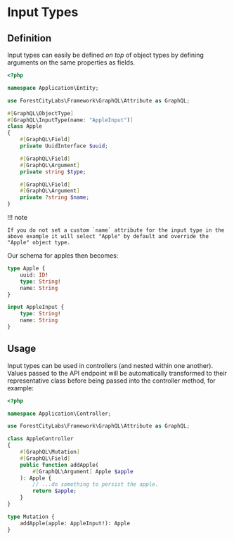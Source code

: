 Input Types
===========

Definition
----------

Input types can easily be defined _on top_ of object types by defining arguments on the same properties as fields.

```php
<?php

namespace Application\Entity;

use ForestCityLabs\Framework\GraphQL\Attribute as GraphQL;

#[GraphQL\ObjectType]
#[GraphQL\InputType(name: "AppleInput")]
class Apple
{
    #[GraphQL\Field]
    private UuidInterface $uuid;

    #[GraphQL\Field]
    #[GraphQL\Argument]
    private string $type;

    #[GraphQL\Field]
    #[GraphQL\Argument]
    private ?string $name;
}
```

!!! note

    If you do not set a custom `name` attribute for the input type in the above example it will select "Apple" by default and override the "Apple" object type.

Our schema for apples then becomes:

```graphql
type Apple {
    uuid: ID!
    type: String!
    name: String
}

input AppleInput {
    type: String!
    name: String
}
```

Usage
-----

Input types can be used in controllers (and nested within one another). Values passed to the API endpoint will be automatically transformed to their representative class before being passed into the controller method, for example:

```php title="src/Entity/AppleController.php"
<?php

namespace Application\Controller;

use ForestCityLabs\Framework\GraphQL\Attribute as GraphQL;

class AppleController
{
    #[GraphQL\Mutation]
    #[GraphQL\Field]
    public function addApple(
        #[GraphQL\Argument] Apple $apple
    ): Apple {
        // ...do something to persist the apple.
        return $apple;
    }
}
```

```graphql
type Mutation {
    addApple(apple: AppleInput!): Apple
}
```
